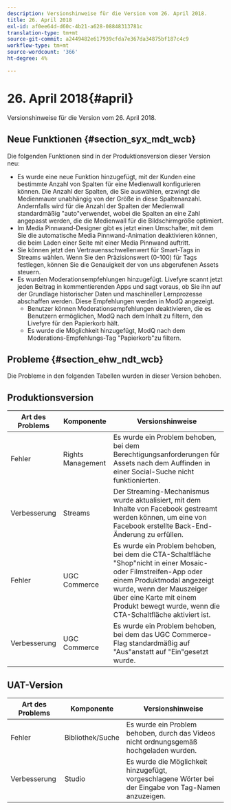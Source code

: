 ```yaml
---
description: Versionshinweise für die Version vom 26. April 2018.
title: 26. April 2018
exl-id: af0ee64d-d60c-4b21-a628-08848313781c
translation-type: tm+mt
source-git-commit: a2449482e617939cfda7e367da34875bf187c4c9
workflow-type: tm+mt
source-wordcount: '366'
ht-degree: 4%

---
```


# 26. April 2018{#april}

Versionshinweise für die Version vom 26. April 2018.

## Neue Funktionen {#section_syx_mdt_wcb}

Die folgenden Funktionen sind in der Produktionsversion dieser Version neu:

* Es wurde eine neue Funktion hinzugefügt, mit der Kunden eine bestimmte Anzahl von Spalten für eine Medienwall konfigurieren können. Die Anzahl der Spalten, die Sie auswählen, erzwingt die Medienmauer unabhängig von der Größe in diese Spaltenanzahl. Andernfalls wird für die Anzahl der Spalten der Medienwall standardmäßig &quot;auto&quot;verwendet, wobei die Spalten an eine Zahl angepasst werden, die die Medienwall für die Bildschirmgröße optimiert.
* Im Media Pinnwand-Designer gibt es jetzt einen Umschalter, mit dem Sie die automatische Media Pinnwand-Animation deaktivieren können, die beim Laden einer Seite mit einer Media Pinnwand auftritt.
* Sie können jetzt den Vertrauensschwellenwert für Smart-Tags in Streams wählen. Wenn Sie den Präzisionswert (0-100) für Tags festlegen, können Sie die Genauigkeit der von uns abgerufenen Assets steuern.
* Es wurden Moderationsempfehlungen hinzugefügt. Livefyre scannt jetzt jeden Beitrag in kommentierenden Apps und sagt voraus, ob Sie ihn auf der Grundlage historischer Daten und maschineller Lernprozesse abschaffen werden. Diese Empfehlungen werden in ModQ angezeigt.
   * Benutzer können Moderationsempfehlungen deaktivieren, die es Benutzern ermöglichen, ModQ nach dem Inhalt zu filtern, den Livefyre für den Papierkorb hält.
   * Es wurde die Möglichkeit hinzugefügt, ModQ nach dem Moderations-Empfehlungs-Tag &quot;Papierkorb&quot;zu filtern.

## Probleme {#section_ehw_ndt_wcb}

Die Probleme in den folgenden Tabellen wurden in dieser Version behoben.

## Produktionsversion

| **Art des Problems** | **Komponente** | **Versionshinweise** |
|---|---|---|
| Fehler | Rights Management | Es wurde ein Problem behoben, bei dem Berechtigungsanforderungen für Assets nach dem Auffinden in einer Social-Suche nicht funktionierten. |
| Verbesserung | Streams | Der Streaming-Mechanismus wurde aktualisiert, mit dem Inhalte von Facebook gestreamt werden können, um eine von Facebook erstellte Back-End-Änderung zu erfüllen. |
| Fehler | UGC Commerce | Es wurde ein Problem behoben, bei dem die CTA-Schaltfläche &quot;Shop&quot;nicht in einer Mosaic- oder Filmstreifen-App oder einem Produktmodal angezeigt wurde, wenn der Mauszeiger über eine Karte mit einem Produkt bewegt wurde, wenn die CTA-Schaltfläche aktiviert ist. |
| Verbesserung | UGC Commerce | Es wurde ein Problem behoben, bei dem das UGC Commerce-Flag standardmäßig auf &quot;Aus&quot;anstatt auf &quot;Ein&quot;gesetzt wurde. |

## UAT-Version

| **Art des Problems** | **Komponente** | **Versionshinweise** |
|---|---|---|
| Fehler | Bibliothek/Suche | Es wurde ein Problem behoben, durch das Videos nicht ordnungsgemäß hochgeladen wurden. |
| Verbesserung | Studio | Es wurde die Möglichkeit hinzugefügt, vorgeschlagene Wörter bei der Eingabe von Tag-Namen anzuzeigen. |
